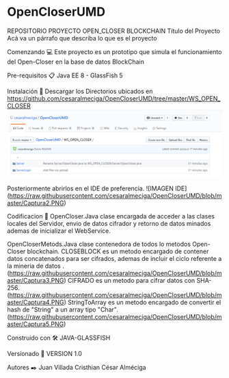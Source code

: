 # OpenCloserUMD
REPOSITORIO PROYECTO OPEN_CLOSER BLOCKCHAIN 
Título del Proyecto
Acá va un párrafo que describa lo que es el proyecto

Comenzando 💻
Este proyecto es un prototipo que simula el funcionamiento del Open-Closer en la base de datos BlockChain

Pre-requisitos 📋
Java EE 8 - GlassFish 5

Instalación 🔧
Descargar los Directorios ubicados en https://github.com/cesaralmeciga/OpenCloserUMD/tree/master/WS_OPEN_CLOSER
![IMAGEN REPOSITORIO](https://github.com/cesaralmeciga/OpenCloserUMD/blob/master/Captura1.PNG)

Posteriormente abrirlos en el IDE de preferencia.
![IMAGEN IDE]
(https://raw.githubusercontent.com/cesaralmeciga/OpenCloserUMD/blob/master/Captura2.PNG)

Codificacion 📖
OpenCloser.Java
clase encargada de acceder a las clases locales del Servidor, envio de datos cifrador y retorno de datos minados ademas de inicializar el WebService.

OpenCloserMetods.Java
clase contenedora de todos lo metodos Open-Closer blockchain.
CLOSEBLOCK es un metodo encargado de contener datos concatenados para ser cifrados, ademas de incluir el ciclo referente a la mineria de datos .
(https://raw.githubusercontent.com/cesaralmeciga/OpenCloserUMD/blob/master/Captura3.PNG)
CIFRADO es un metodo para cifrar datos con SHA-256.
(https://raw.githubusercontent.com/cesaralmeciga/OpenCloserUMD/blob/master/Captura4.PNG)
StringToArray es un metodo encargado de convertir el hash de "String" a un array tipo "Char".
(https://raw.githubusercontent.com/cesaralmeciga/OpenCloserUMD/blob/master/Captura5.PNG)



Construido con 🛠️
JAVA-GLASSFISH

Versionado 📌
VERSION 1.0

Autores ✒️
Juan Villada
Cristhian
César Alméciga


